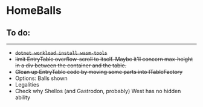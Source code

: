 # HomeBalls

## To do:
---

  * ~~`dotnet workload install wasm-tools`~~
  * ~~limit EntryTable overflow-scroll to itself. Maybe it'll concern max-height in a div between the container and the table.~~
  * ~~Clean up EntryTable code by moving some parts into ITableFactory~~
  * Options: Balls shown
  * Legalities
  * Check why Shellos (and Gastrodon, probably) West has no hidden ability